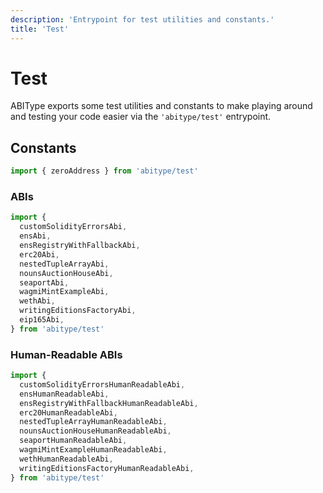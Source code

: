 ```yaml
---
description: 'Entrypoint for test utilities and constants.'
title: 'Test'
---
```


# Test

ABIType exports some test utilities and constants to make playing around and testing your code easier via the `'abitype/test'` entrypoint.

## Constants

```ts twoslash
import { zeroAddress } from 'abitype/test'
```

### ABIs

```ts twoslash
import {
  customSolidityErrorsAbi,
  ensAbi,
  ensRegistryWithFallbackAbi,
  erc20Abi,
  nestedTupleArrayAbi,
  nounsAuctionHouseAbi,
  seaportAbi,
  wagmiMintExampleAbi,
  wethAbi,
  writingEditionsFactoryAbi,
  eip165Abi,
} from 'abitype/test'
```

### Human-Readable ABIs

```ts twoslash
import {
  customSolidityErrorsHumanReadableAbi,
  ensHumanReadableAbi,
  ensRegistryWithFallbackHumanReadableAbi,
  erc20HumanReadableAbi,
  nestedTupleArrayHumanReadableAbi,
  nounsAuctionHouseHumanReadableAbi,
  seaportHumanReadableAbi,
  wagmiMintExampleHumanReadableAbi,
  wethHumanReadableAbi,
  writingEditionsFactoryHumanReadableAbi,
} from 'abitype/test'
```
